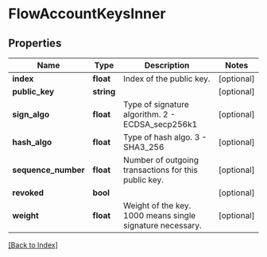 # FlowAccountKeysInner

## Properties

Name | Type | Description | Notes
------------ | ------------- | ------------- | -------------
**index** | **float** | Index of the public key. | [optional]
**public_key** | **string** |  | [optional]
**sign_algo** | **float** | Type of signature algorithm. 2 - ECDSA_secp256k1 | [optional]
**hash_algo** | **float** | Type of hash algo. 3 - SHA3_256 | [optional]
**sequence_number** | **float** | Number of outgoing transactions for this public key. | [optional]
**revoked** | **bool** |  | [optional]
**weight** | **float** | Weight of the key. 1000 means single signature necessary. | [optional]

[[Back to Index]](../index.md)
